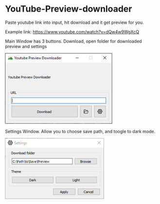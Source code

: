 # YouTube-Preview-downloader

Paste youtube link into input, hit download and it get preview for you.

Example link: https://www.youtube.com/watch?v=dQw4w9WgXcQ

Main Window has 3 buttons. Download, open folder for downloaded preview and settings

![alt text](https://github.com/sQimy/YouTube-Preview-downloader/blob/main/screenshots/mainWindow.png?raw=true)

Settings Window. Allow you to choose save path, and toogle to dark mode.

![alt text](https://github.com/sQimy/YouTube-Preview-downloader/blob/main/screenshots/settingsWindows.png?raw=true)

